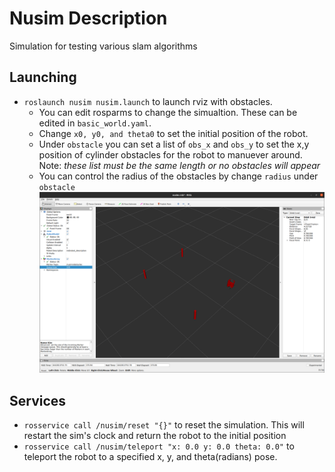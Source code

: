 # Nusim  Description
Simulation for testing various slam algorithms

## Launching 
* `roslaunch nusim nusim.launch` to launch rviz with obstacles.
    * You can edit rosparms to change the simualtion. These can be edited in `basic_world.yaml`.
    * Change `x0, y0, and theta0` to set the initial position of the robot. 
    * Under `obstacle` you can set a list of `obs_x` and `obs_y` to set the x,y position of cylinder obstacles for the robot to manuever around. Note: *these list must be the same length or no obstacles will appear*
    * You can control the radius of the obstacles by change `radius` under `obstacle`
![nusim1](images/nusim1.png)

## Services
* `rosservice call /nusim/reset "{}"` to reset the simulation. This will restart the sim's clock and return the robot to the initial position
* `rosservice call /nusim/teleport "x: 0.0 y: 0.0 theta: 0.0"` to teleport the robot to a specified x, y, and theta(radians) pose. 

